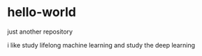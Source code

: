 # hello-world
just another repository

i like study lifelong machine learning and study the deep learning
